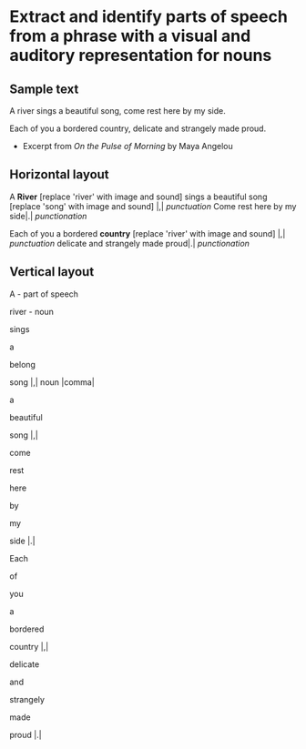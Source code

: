 # Extract and identify parts of speech from a phrase with a visual and auditory representation for nouns

## Sample text

A river sings a beautiful song, come rest here by my side.

Each of you a bordered country, delicate and strangely made proud.

- Excerpt from *On the Pulse of Morning* by Maya Angelou

## Horizontal layout

A **River** [replace 'river' with image and sound] sings a beautiful song [replace 'song' with image and sound] |,| *punctuation* Come rest here by my side|.| *punctionation*

Each of you a bordered **country** [replace 'river' with image and sound] |,| *punctuation* delicate and strangely made proud|.| *punctionation*


## Vertical layout

A - part of speech

river - noun

sings

a

belong

song |,| noun |comma|

a

beautiful

song  |,|

come

rest

here

by

my 

side |.|


Each

of 

you 

a 

bordered 

country |,| 

delicate 

and 

strangely 

made 

proud |.|
